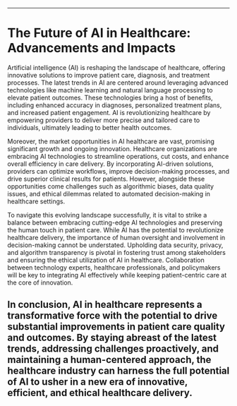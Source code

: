 ---
# The Future of AI in Healthcare: Advancements and Impacts

Artificial intelligence (AI) is reshaping the landscape of healthcare, offering innovative solutions to improve patient care, diagnosis, and treatment processes. The latest trends in AI are centered around leveraging advanced technologies like machine learning and natural language processing to elevate patient outcomes. These technologies bring a host of benefits, including enhanced accuracy in diagnoses, personalized treatment plans, and increased patient engagement. AI is revolutionizing healthcare by empowering providers to deliver more precise and tailored care to individuals, ultimately leading to better health outcomes.

Moreover, the market opportunities in AI healthcare are vast, promising significant growth and ongoing innovation. Healthcare organizations are embracing AI technologies to streamline operations, cut costs, and enhance overall efficiency in care delivery. By incorporating AI-driven solutions, providers can optimize workflows, improve decision-making processes, and drive superior clinical results for patients. However, alongside these opportunities come challenges such as algorithmic biases, data quality issues, and ethical dilemmas related to automated decision-making in healthcare settings.

To navigate this evolving landscape successfully, it is vital to strike a balance between embracing cutting-edge AI technologies and preserving the human touch in patient care. While AI has the potential to revolutionize healthcare delivery, the importance of human oversight and involvement in decision-making cannot be understated. Upholding data security, privacy, and algorithm transparency is pivotal in fostering trust among stakeholders and ensuring the ethical utilization of AI in healthcare. Collaboration between technology experts, healthcare professionals, and policymakers will be key to integrating AI effectively while keeping patient-centric care at the core of innovation.

In conclusion, AI in healthcare represents a transformative force with the potential to drive substantial improvements in patient care quality and outcomes. By staying abreast of the latest trends, addressing challenges proactively, and maintaining a human-centered approach, the healthcare industry can harness the full potential of AI to usher in a new era of innovative, efficient, and ethical healthcare delivery.
---
